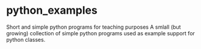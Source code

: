 # python_examples
Short and simple python programs for teaching purposes
A smlall (but growing) collection of simple python programs used as example support for python classes.

